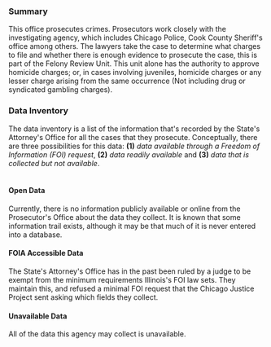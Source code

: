 ### Summary

This office prosecutes crimes. Prosecutors work closely with the investigating agency, which includes Chicago Police, Cook County Sheriff's office among others. The lawyers take the case to determine what charges to file and whether there is enough evidence to prosecute the case, this is part of the Felony Review Unit. This unit alone has the authority to approve homicide charges; or, in cases involving juveniles, homicide charges or any lesser charge arising from the same occurrence (Not including drug or syndicated gambling charges).  

### Data Inventory 

The data inventory is a list of the information that's recorded by the State's Attorney's Office for all the cases that they prosecute. Conceptually, there are three possibilities for this data: **(1)** *data available through a Freedom of Information (FOI) request*, **(2)** *data readily available* and **(3)** *data that is collected but not available*. <br><br>

#### Open Data

Currently, there is no information publicly available or online from the Prosecutor's Office about the data they collect. It is known that some information trail exists, although it may be that much of it is never entered into a database.

#### FOIA Accessible Data

The State's Attorney's Office has in the past been ruled by a judge to be exempt from the minimum requirements Illinois's FOI law sets. They maintain this, and refused a minimal FOI request that the Chicago Justice Project sent asking which fields they collect.

#### Unavailable Data

All of the data this agency may collect is unavailable.